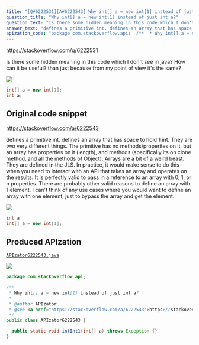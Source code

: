 ```yaml
---
title: "[Q#6222531][A#6222543] Why int[] a = new int[1] instead of just int a?"
question_title: "Why int[] a = new int[1] instead of just int a?"
question_text: "Is there some hidden meaning in this code which I don't see in java? How can it be useful? than just because from my point of view it's the same?"
answer_text: "defines a primitive int. defines an array that has space to hold 1 int. They are two very different things. The primitive has no methods/properites on it, but an array has properties on it (length), and methods (specifically its on clone method, and all the methods of Object). Arrays are a bit of a weird beast.  They are defined in the JLS. In practice, it would make sense to do this when you need to interact with an API that takes an array and operates on the results.  It is perfectly valid to pass in a reference to an array with 0, 1, or n properties.  There are probably other valid reasons to define an array with 1 element. I can't think of any use cases where you would want to define an array with one element, just to bypass the array and get the element."
apization_code: "package com.stackoverflow.api;  /**  * Why int[] a = new int[1] instead of just int a?  *  * @author APIzator  * @see <a href=\"https://stackoverflow.com/a/6222543\">https://stackoverflow.com/a/6222543</a>  */ public class APIzator6222543 {    public static void intInt1(int[] a) throws Exception {} }"
---
```


https://stackoverflow.com/q/6222531

Is there some hidden meaning in this code which I don&#x27;t see in java? How can it be useful?
than just
because from my point of view it&#x27;s the same?


<div class="code-logo"><img src="/stackoverflow.png" /></div>

```java
int[] a = new int[1];
int a;
```


## Original code snippet

https://stackoverflow.com/a/6222543

defines a primitive int.
defines an array that has space to hold 1 int.
They are two very different things. The primitive has no methods/properites on it, but an array has properties on it (length), and methods (specifically its on clone method, and all the methods of Object).
Arrays are a bit of a weird beast.  They are defined in the JLS.
In practice, it would make sense to do this when you need to interact with an API that takes an array and operates on the results.  It is perfectly valid to pass in a reference to an array with 0, 1, or n properties.  There are probably other valid reasons to define an array with 1 element.
I can&#x27;t think of any use cases where you would want to define an array with one element, just to bypass the array and get the element.

<div class="code-logo"><img src="/stackoverflow.png" /></div>

```java
int a
int[] a = new int[1];
```

## Produced APIzation

[`APIzator6222543.java`](https://github.com/pasqualesalza/apization-temp-data/raw/master/search/APIzator6222543.java)

<div class="code-logo"><img src="/apizator.png" /></div>

```java
package com.stackoverflow.api;

/**
 * Why int[] a = new int[1] instead of just int a?
 *
 * @author APIzator
 * @see <a href="https://stackoverflow.com/a/6222543">https://stackoverflow.com/a/6222543</a>
 */
public class APIzator6222543 {

  public static void intInt1(int[] a) throws Exception {}
}

```